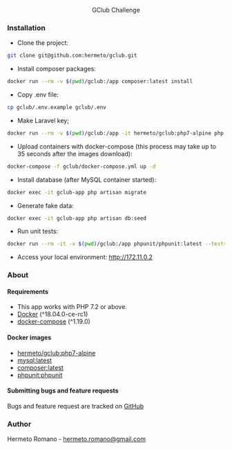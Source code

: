 <p align="center">GClub Challenge</p>

### Installation

- Clone the project:
```bash
git clone git@github.com:hermeto/gclub.git
```
- Install composer packages:
```bash
docker run --rm -v $(pwd)/gclub:/app composer:latest install
```
- Copy .env file:
```bash
cp gclub/.env.example gclub/.env
```
- Make Laravel key;
```bash
docker run --rm -v $(pwd)/gclub:/app -it hermeto/gclub:php7-alpine php app/artisan key:generate
```
- Upload containers with docker-compose (this process may take up to 35 seconds after the images download):
```bash
docker-compose -f gclub/docker-compose.yml up -d
```
- Install database (after MySQL container started):
```bash
docker exec -it gclub-app php artisan migrate
```
- Generate fake data:
```bash
docker exec -it gclub-app php artisan db:seed
```
- Run unit tests:
```bash
docker run --rm -it -v $(pwd)/gclub:/app phpunit/phpunit:latest --testsuit=Unit
```
- Access your local environment: http://172.11.0.2

### About

#### Requirements

- This app works with PHP 7.2 or above.
- [Docker](https://docs.docker.com/install/) (^18.04.0-ce-rc1)
- [docker-compose](https://docs.docker.com/compose/install/) (^1.19.0)

#### Docker images
- [hermeto/gclub:php7-alpine](https://store.docker.com/community/images/hermeto/gclub)
- [mysql:latest](https://store.docker.com/images/mysql)
- [composer:latest](https://store.docker.com/images/composer)
- [phpunit:phpunit](https://store.docker.com/community/images/phpunit/phpunit)

#### Submitting bugs and feature requests

Bugs and feature request are tracked on [GitHub](https://github.com/hermeto/gclub/issues)

### Author

Hermeto Romano - <hermeto.romano@gmail.com>
